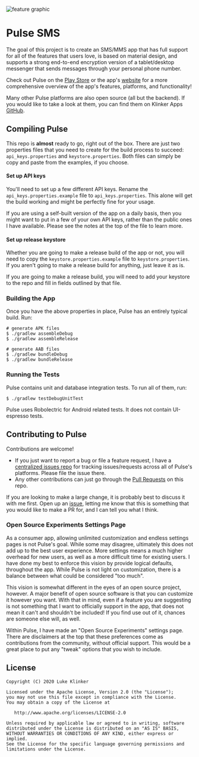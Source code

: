 ![feature graphic](/artwork/repo-header.png)

# Pulse SMS

The goal of this project is to create an SMS/MMS app that has full support for all of the features
that users love, is based on material design, and supports a strong end-to-end encryption version of a
tablet/desktop messenger that sends messages through your personal phone number.

Check out Pulse on the [Play Store](https://play.google.com/store/apps/details?id=xyz.klinker.messenger)
or the app's [website](https://messenger.klinkerapps.com/overview) for a more comprehensive overview
of the app's features, platforms, and functionality!

Many other Pulse platforms are also open source (all but the backend). If you would like to take a
look at them, you can find them on Klinker Apps [GitHub](https://github.com/klinker-apps?q=pulse).

## Compiling Pulse

This repo is **almost** ready to go, right out of the box. There are just two properties files that
you need to create for the build process to succeed: `api_keys.properties` and `keystore.properties`. 
Both files can simply be copy and paste from the examples, if you choose.

#### Set up API keys

You'll need to set up a few different API keys. Rename the `api_keys.properties.example`
file to `api_keys.properties`. This alone will get the build working and might be perfectly fine 
for your usage. 

If you are using a self-built version of the app on a daily basis, then you might want to put in a 
few of your own API keys, rather than the public ones I have available. Please see the notes at the 
top of the file to learn more.

#### Set up release keystore

Whether you are going to make a release build of the app or not, you will need to copy the 
`keystore.properties.example` file to `keystore.properties`. If you aren't going to make a release 
build for anything, just leave it as is.

If you are going to make a release build, you will need to add your keystore to the repo and fill in
fields outlined by that file.

### Building the App

Once you have the above properties in place, Pulse has an entirely typical build. Run:

```
# generate APK files
$ ./gradlew assembleDebug
$ ./gradlew assembleRelease

# generate AAB files
$ ./gradlew bundleDebug
$ ./gradlew bundleRelease
```

### Running the Tests

Pulse contains unit and database integration tests. To run all of them, run:

```
$ ./gradlew testDebugUnitTest
```

Pulse uses Robolectric for Android related tests. It does not contain UI-espresso tests.

## Contributing to Pulse

Contributions are welcome!

* If you just want to report a bug or file a feature request, I have a 
[centralized issues repo](https://github.com/klinker-apps/pulse-sms-issues/issues) for tracking 
issues/requests across all of Pulse's platforms. Please file the issue there.
* Any other contributions can just go through the 
[Pull Requests](https://github.com/klinker-apps/pulse-sms-android/pulls) on this repo.

If you are looking to make a large change, it is probably best to discuss it with me first. Open up 
an [issue](https://github.com/klinker-apps/pulse-sms-issues/issues/new?template=contribution_question.md), 
letting me know that this is something that you would like to make a PR for, and I can tell you what
I think. 

### Open Source Experiments Settings Page

As a consumer app, allowing unlimited customization and endless settings pages is not Pulse's goal.
While some may disagree, ultimately this does not add up to the best user experience. More settings 
means a much higher overhead for new users, as well as a more difficult time for existing users. 
I have done my best to enforce this vision by provide logical defaults, throughout the app. While Pulse
is not light on customization, there is a balance between what could be considered "too much".

This vision is somewhat different in the eyes of an open source project, however. A major benefit of
open source software is that you can customize it however you want. With that in mind, even if a 
feature you are suggesting is not something that I want to officially support in the app, that does not mean
it can't and shouldn't be included! If you find use out of it, chances are someone else will, as well.

Within Pulse, I have made an "Open Source Experiments" settings page. There are disclaimers at the top
that these preferences come as contributions from the community, without official support. This would 
be a great place to put any "tweak" options that you wish to include.

## License

    Copyright (C) 2020 Luke Klinker

    Licensed under the Apache License, Version 2.0 (the "License");
    you may not use this file except in compliance with the License.
    You may obtain a copy of the License at

       http://www.apache.org/licenses/LICENSE-2.0

    Unless required by applicable law or agreed to in writing, software
    distributed under the License is distributed on an "AS IS" BASIS,
    WITHOUT WARRANTIES OR CONDITIONS OF ANY KIND, either express or implied.
    See the License for the specific language governing permissions and
    limitations under the License.
